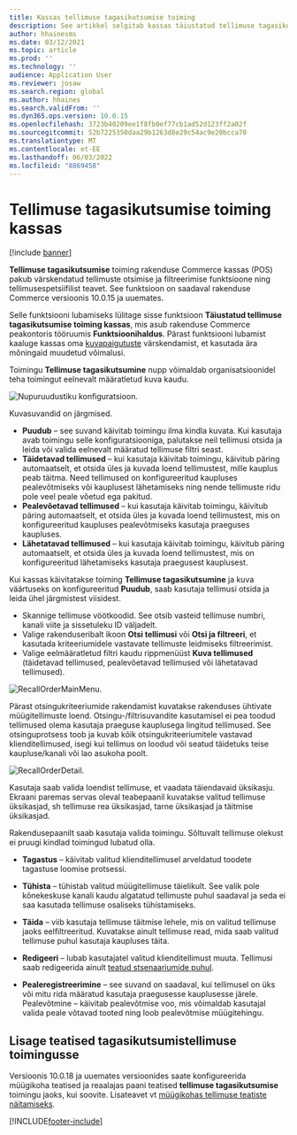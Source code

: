 ```yaml
---
title: Kassas tellimuse tagasikutsumise toiming
description: See artikkel selgitab kassas täiustatud tellimuse tagasikutsumise lehtede jaoks saadaolevaid funktsiooni võimalusi.
author: hhainesms
ms.date: 03/12/2021
ms.topic: article
ms.prod: ''
ms.technology: ''
audience: Application User
ms.reviewer: josaw
ms.search.region: global
ms.author: hhaines
ms.search.validFrom: ''
ms.dyn365.ops.version: 10.0.15
ms.openlocfilehash: 3723b40209ee1f8fb0ef77cb1ad52d123ff2a02f
ms.sourcegitcommit: 52b7225350daa29b1263d8e29c54ac9e20bcca70
ms.translationtype: MT
ms.contentlocale: et-EE
ms.lasthandoff: 06/03/2022
ms.locfileid: "8869458"
---
```

# <a name="recall-order-operation-in-pos"></a>Tellimuse tagasikutsumise toiming kassas

[!include [banner](includes/banner.md)]

**Tellimuse tagasikutsumise** toiming rakenduse Commerce kassas (POS) pakub värskendatud tellimuste otsimise ja filtreerimise funktsioone ning tellimusespetsiifilist teavet. See funktsioon on saadaval rakenduse Commerce versioonis 10.0.15 ja uuemates.

Selle funktsiooni lubamiseks lülitage sisse funktsioon **Täiustatud tellimuse tagasikutsumise toiming kassas**, mis asub rakenduse Commerce peakontoris tööruumis **Funktsioonihaldus**. Pärast funktsiooni lubamist kaaluge kassas oma [kuvapaigutuste](pos-screen-layouts.md) värskendamist, et kasutada ära mõningaid muudetud võimalusi.

Toimingu **Tellimuse tagasikutsumine** nupp võimaldab organisatsioonidel teha toimingut eelnevalt määratletud kuva kaudu.

![Nupuruudustiku konfiguratsioon.](media/recallorderbuttongrid.png)

Kuvasuvandid on järgmised.
- **Puudub** – see suvand käivitab toimingu ilma kindla kuvata. Kui kasutaja avab toimingu selle konfiguratsiooniga, palutakse neil tellimusi otsida ja leida või valida eelnevalt määratud tellimuse filtri seast.
- **Täidetavad tellimused** – kui kasutaja käivitab toimingu, käivitub päring automaatselt, et otsida üles ja kuvada loend tellimustest, mille kauplus peab täitma. Need tellimused on konfigureeritud kaupluses pealevõtmiseks või kauplusest lähetamiseks ning nende tellimuste ridu pole veel peale võetud ega pakitud.
- **Pealevõetavad tellimused** – kui kasutaja käivitab toimingu, käivitub päring automaatselt, et otsida üles ja kuvada loend tellimustest, mis on konfigureeritud kaupluses pealevõtmiseks kasutaja praeguses kaupluses.
- **Lähetatavad tellimused** – kui kasutaja käivitab toimingu, käivitub päring automaatselt, et otsida üles ja kuvada loend tellimustest, mis on konfigureeritud lähetamiseks kasutaja praegusest kauplusest.

Kui kassas käivitatakse toiming **Tellimuse tagasikutsumine** ja kuva väärtuseks on konfigureeritud **Puudub**, saab kasutaja tellimusi otsida ja leida ühel järgmistest viisidest.
- Skannige tellimuse vöötkoodid. See otsib vasteid tellimuse numbri, kanali viite ja sissetuleku ID väljadelt.
- Valige rakenduseribalt ikoon **Otsi tellimusi** või **Otsi ja filtreeri**, et kasutada kriteeriumidele vastavate tellimuste leidmiseks filtreerimist.
- Valige eelmääratletud filtri kaudu rippmenüüst **Kuva tellimused** (täidetavad tellimused, pealevõetavad tellimused või lähetatavad tellimused).

![RecallOrderMainMenu.](media/recallordermain.png)

Pärast otsingukriteeriumide rakendamist kuvatakse rakenduses ühtivate müügitellimuste loend. Otsingu-/filtrisuvandite kasutamisel ei pea toodud tellimused olema kasutaja praeguse kauplusega lingitud tellimused. See otsinguprotsess toob ja kuvab kõik otsingukriteeriumitele vastavad klienditellimused, isegi kui tellimus on loodud või seatud täidetuks teise kaupluse/kanali või lao asukoha poolt.

![RecallOrderDetail.](media/orderrecalldetail.png)

Kasutaja saab valida loendist tellimuse, et vaadata täiendavaid üksikasju. Ekraani paremas servas oleval teabepaanil kuvatakse valitud tellimuse üksikasjad, sh tellimuse rea üksikasjad, tarne üksikasjad ja täitmise üksikasjad.

Rakendusepaanilt saab kasutaja valida toimingu. Sõltuvalt tellimuse olekust ei pruugi kindlad toimingud lubatud olla.

- **Tagastus** – käivitab valitud klienditellimusel arveldatud toodete tagastuse loomise protsessi.

- **Tühista** – tühistab valitud müügitellimuse täielikult. See valik pole kõnekeskuse kanali kaudu algatatud tellimuste puhul saadaval ja seda ei saa kasutada tellimuse osaliseks tühistamiseks.

- **Täida** – viib kasutaja tellimuse täitmise lehele, mis on valitud tellimuse jaoks eelfiltreeritud. Kuvatakse ainult tellimuse read, mida saab valitud tellimuse puhul kasutaja kaupluses täita.

- **Redigeeri** – lubab kasutajatel valitud klienditellimust muuta. Tellimusi saab redigeerida ainult [teatud stsenaariumide puhul](customer-orders-overview.md#edit-an-existing-customer-order).

- **Pealeregistreerimine** – see suvand on saadaval, kui tellimusel on üks või mitu rida määratud kasutaja praegusesse kauplusesse järele. Pealevõtmine – käivitab pealevõtmise voo, mis võimaldab kasutajal valida peale võtavad tooted ning loob pealevõtmise müügitehingu.

## <a name="add-notifications-to-the-recall-order-operation"></a>Lisage teatised tagasikutsumistellimuse toimingusse

Versioonis 10.0.18 ja uuemates versioonides saate konfigureerida müügikoha teatised ja reaalajas paani teatised **tellimuse tagasikutsumise** toimingu jaoks, kui soovite. Lisateavet vt [müügikohas tellimuse teatiste näitamiseks](notifications-pos.md).  

[!INCLUDE[footer-include](../includes/footer-banner.md)]
